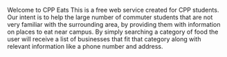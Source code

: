 Welcome to CPP Eats
This is a free web service created for CPP students. Our intent is to help the large number of commuter students that are not very familiar with the surrounding area, by providing them with information on places to eat near campus.
By simply searching a category of food the user will receive a list of businesses that fit that category along with relevant information like a phone number and address.
